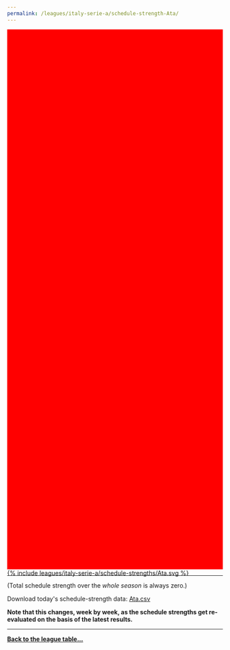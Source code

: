 ```yaml
---
permalink: /leagues/italy-serie-a/schedule-strength-Ata/
---
```


<style>
.svg-wrap {
    background-color:red;
    height:0;
    padding-top:250%; /* 350px/550px */
    position: relative;
}

svg {
    background-color: white;
    height: 100%;
    display:block;
    width: 100%;
    position: absolute;
    top:0;
    left:0;
}
</style>


<div class="svg-wrap">
{% include leagues/italy-serie-a/schedule-strengths/Ata.svg %}
</div>

-----

(Total schedule strength over the *whole season* is always zero.)


Download today's schedule-strength data: [Ata.csv](/assets/leagues/italy-serie-a/2024/schedule-strengths/Ata.csv)

**Note that this changes, week by week, as the schedule strengths get re-evaluated on the
basis of the latest results.**

-----

[**Back to the league table...**](/leagues/italy-serie-a)


